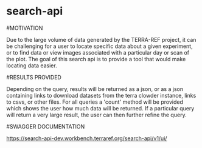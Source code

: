 # search-api

#MOTIVATION

Due to the large volume of data generated by the TERRA-REF project, it can be challenging for a user to locate 
specific data about a given experiment, or to find data or view images associated with a particular day or scan of 
the plot. The goal of this search api is to provide a tool that would make locating data easier. 

#RESULTS PROVIDED

Depending on the query, results will be returned as a json, or as a json containing links to download datasets from 
the terra clowder instance, links to csvs, or other files. For all queries a 'count' method will be provided which shows 
the user how much data will be returned. If a particular query will return a very large result, the user can then
further refine the query. 

#SWAGGER DOCUMENTATION

https://search-api-dev.workbench.terraref.org/search-api/v1/ui/